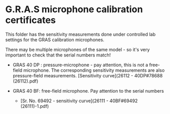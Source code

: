 # G.R.A.S microphone calibration certificates
This folder has the sensitivity measurements done under controlled lab settings for the GRAS calibration microphones. 

There may be multiple microphones of the same model - so it's very important to check that the serial numbers match!

* GRAS 40 DP : pressure-microphone - pay attention, this is not a free-field microphone. The corresponding sensitivity measurements are also pressure-field measurements. [Sensitivity curve](26112 - 40DP#78688 (26112).pdf)

* GRAS 40 BF: free-field microphone. Pay attention to the serial numbers 
	* [Sr. No. 69492 - sensitivity curve](26111 - 40BF#69492 (26111)-1.pdf)
